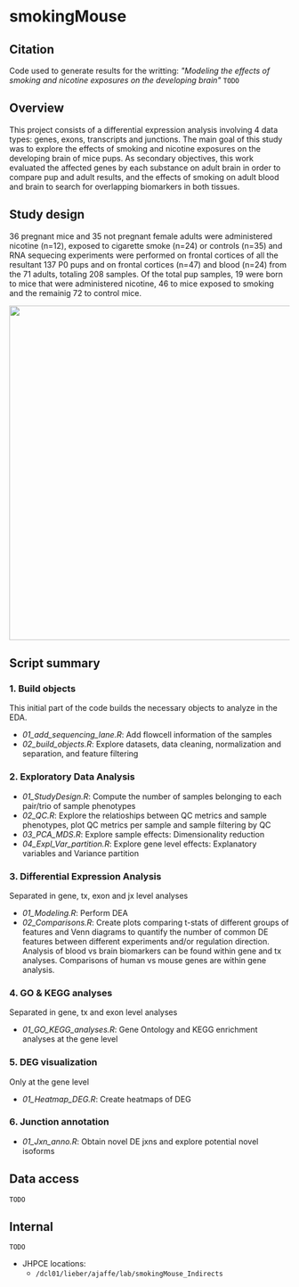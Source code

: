 smokingMouse 
================

## Citation
Code used to generate results for the writting: *"Modeling the effects of smoking and nicotine exposures on the developing brain"*
`TODO`

## Overview

This project consists of a differential expression analysis involving 4 data types: genes, exons, transcripts and junctions. The main goal of this study was to explore the effects of smoking and nicotine exposures on the developing brain of mice pups. As secondary objectives, this work evaluated the affected genes by each substance on adult brain in order to compare pup and adult results, and the effects of smoking on adult blood and brain to search for overlapping biomarkers in both tissues. 

## Study design
 
36 pregnant mice and 35 not pregnant female adults were administered nicotine (n=12), exposed to cigarette smoke (n=24) or controls (n=35) and RNA sequecing experiments were performed on frontal cortices of all the resultant 137 P0 pups and on frontal cortices (n=47) and blood (n=24) from the 71 adults, totaling 208 samples. Of the total pup samples, 19 were born to mice that were administered nicotine, 46 to mice exposed to smoking and the remainig 72 to control mice.

<img src="https://s3.us-west-2.amazonaws.com/secure.notion-static.com/618bb981-d4c7-4caa-8a1c-5af4cc0cfb83/Untitled.png?X-Amz-Algorithm=AWS4-HMAC-SHA256&X-Amz-Content-Sha256=UNSIGNED-PAYLOAD&X-Amz-Credential=AKIAT73L2G45EIPT3X45%2F20230131%2Fus-west-2%2Fs3%2Faws4_request&X-Amz-Date=20230131T012754Z&X-Amz-Expires=86400&X-Amz-Signature=ee963a83bf64bc83fdd1ee01bf22428c0d0ef8d47e1dfb1a01e78f9bf31be85e&X-Amz-SignedHeaders=host&response-content-disposition=filename%3D%22Untitled.png%22&x-id=GetObject" width="600px" align="center" />

## Script summary

### 1. Build objects
This initial part of the code builds the necessary objects to analyze in the EDA. 
* *01_add_sequencing_lane.R*: Add flowcell information of the samples
* *02_build_objects.R*: Explore datasets, data cleaning, normalization and separation, and feature filtering

### 2. Exploratory Data Analysis
* *01_StudyDesign.R*: Compute the number of samples belonging to each pair/trio of sample phenotypes
* *02_QC.R*: Explore the relatioships between QC metrics and sample phenotypes, plot QC metrics per sample and sample filtering by QC
* *03_PCA_MDS.R*: Explore sample effects: Dimensionality reduction
* *04_Expl_Var_partition.R*: Explore gene level effects: Explanatory variables and Variance partition

### 3. Differential Expression Analysis
Separated in gene, tx, exon and jx level analyses
* *01_Modeling.R*: Perform DEA 
* *02_Comparisons.R*: Create plots comparing t-stats of different groups of features and Venn diagrams to quantify the number of common DE features between different experiments and/or regulation direction. Analysis of blood vs brain biomarkers can be found within gene and tx analyses. Comparisons of human vs mouse genes are within gene analysis. 

### 4. GO & KEGG analyses
Separated in gene, tx and exon level analyses
* *01_GO_KEGG_analyses.R*: Gene Ontology and KEGG enrichment analyses at the gene level

### 5. DEG visualization
Only at the gene level
* *01_Heatmap_DEG.R*: Create heatmaps of DEG 

### 6. Junction annotation
* *01_Jxn_anno.R*: Obtain novel DE jxns and explore potential novel isoforms


## Data access
`TODO`


## Internal 
`TODO`
* JHPCE locations:
  * `/dcl01/lieber/ajaffe/lab/smokingMouse_Indirects`
